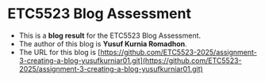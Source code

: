 
# ETC5523 Blog Assessment

* This is a **blog result** for the ETC5523 Blog Assessment. 
* The author of this blog is **Yusuf Kurnia Romadhon**.
* The URL for this blog is [https://github.com/ETC5523-2025/assignment-3-creating-a-blog-yusufkurniar01.git](https://github.com/ETC5523-2025/assignment-3-creating-a-blog-yusufkurniar01.git)
